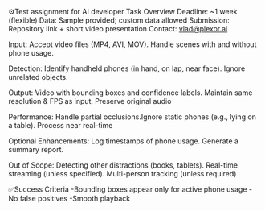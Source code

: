 ⚙️Test assignment for AI developer
Task Overview
Deadline: ~1 week (flexible)
Data: Sample provided; custom data allowed
Submission: Repository link + short video presentation
Contact: vlad@plexor.ai 

Input: Accept video files (MP4, AVI, MOV). Handle scenes with and without phone usage.

Detection: Identify handheld phones (in hand, on lap, near face). Ignore unrelated objects.

Output: Video with bounding boxes and confidence labels. Maintain same resolution & FPS as input. Preserve original audio

Performance: Handle partial occlusions.Ignore static phones (e.g., lying on a table). Process near real-time

Optional Enhancements: Log timestamps of phone usage. Generate a summary report.

Out of Scope: Detecting other distractions (books, tablets). Real-time streaming (unless specified). Multi-person tracking (unless required)

✅Success Criteria
-Bounding boxes appear only for active phone usage
-No false positives
-Smooth playback
